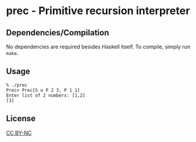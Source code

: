 # prec - Primitive recursion interpreter 

## Dependencies/Compilation

No dependencies are required besides Haskell itself.
To compile, simply run `make`.

## Usage

```
% ./prec
Prec> Prec[S o P 2 3, P 1 1]
Enter list of 2 numbers: [1,2]
[3]
```

## License

[CC BY-NC](https://creativecommons.org/licenses/by-nc/4.0/legalcode)
